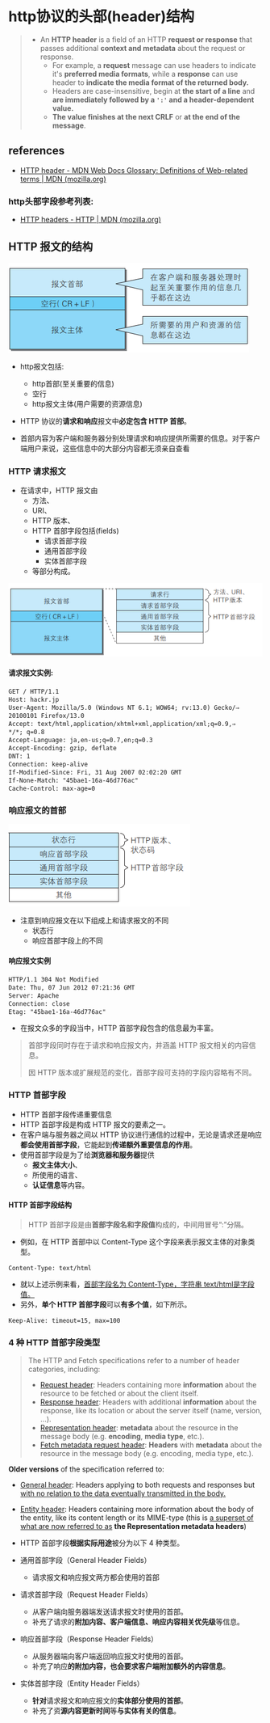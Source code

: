 # http协议的头部(header)结构

> - An **HTTP header** is a field of an HTTP **request or response** that passes additional **context and metadata** about the request or response. 
>   - For example, a **request** message can use headers to indicate it's **preferred media formats**, while a **response** can use header to **indicate the media format of the returned body.**
>   -  Headers are case-insensitive, begin at **the start of a line** and **are immediately followed by a `':'` and a header-dependent value.** 
>   - **The value finishes at the next CRLF** or **at the end of the message**.

## references

- [HTTP header - MDN Web Docs Glossary: Definitions of Web-related terms | MDN (mozilla.org)](https://developer.mozilla.org/en-US/docs/Glossary/HTTP_header)

### http头部字段参考列表:

- [HTTP headers - HTTP | MDN (mozilla.org)](https://developer.mozilla.org/en-US/docs/Web/HTTP/Headers)

## HTTP 报文的结构

![image-20220609185839158](https://raw.githubusercontent.com/xuchaoxin1375/pictures/main/imagesimage-20220609185839158.png)

- http报文包括:
  - http首部(至关重要的信息)
  - 空行
  - http报文主体(用户需要的资源信息)



- HTTP 协议的**请求和响应**报文中**必定包含 HTTP 首部**。

- 首部内容为客户端和服务器分别处理请求和响应提供所需要的信息。对于客户端用户来说，这些信息中的大部分内容都无须亲自查看

### HTTP 请求报文

- 在请求中，HTTP 报文由
  - 方法、
  - URI、
  - HTTP 版本、
  - HTTP 首部字段包括(fields)
    - 请求首部字段
    - 通用首部字段
    - 实体首部字段
  - 等部分构成。

![image-20220609190110188](https://raw.githubusercontent.com/xuchaoxin1375/pictures/main/imagesimage-20220609190110188.png)

#### 请求报文实例:

```http
GET / HTTP/1.1
Host: hackr.jp
User-Agent: Mozilla/5.0 (Windows NT 6.1; WOW64; rv:13.0) Gecko/⇒
20100101 Firefox/13.0
Accept: text/html,application/xhtml+xml,application/xml;q=0.9,⇒
*/*; q=0.8
Accept-Language: ja,en-us;q=0.7,en;q=0.3
Accept-Encoding: gzip, deflate
DNT: 1
Connection: keep-alive
If-Modified-Since: Fri, 31 Aug 2007 02:02:20 GMT
If-None-Match: "45bae1-16a-46d776ac"
Cache-Control: max-age=0

```



### 响应报文的首部

![image-20220609190510752](https://raw.githubusercontent.com/xuchaoxin1375/pictures/main/imagesimage-20220609190510752.png)

- 注意到响应报文在以下组成上和请求报文的不同
  - 状态行
  - 响应首部字段上的不同



#### 响应报文实例

```http
HTTP/1.1 304 Not Modified
Date: Thu, 07 Jun 2012 07:21:36 GMT
Server: Apache
Connection: close
Etag: "45bae1-16a-46d776ac"
```

- 在报文众多的字段当中，HTTP 首部字段包含的信息最为丰富。

> 首部字段同时存在于请求和响应报文内，并涵盖 HTTP 报文相关的内容信息。
>
> 因 HTTP 版本或扩展规范的变化，首部字段可支持的字段内容略有不同。



### HTTP 首部字段

- HTTP 首部字段传递重要信息
- HTTP 首部字段是构成 HTTP 报文的要素之一。
- 在客户端与服务器之间以 HTTP 协议进行通信的过程中，无论是请求还是响应**都会使用首部字段**，它能起到**传递额外重要信息的作用**。
- 使用首部字段是为了给**浏览器和服务器**提供
  - **报文主体大小**、
  - 所使用的语言、
  - **认证信息**等内容。

#### HTTP 首部字段结构

> HTTP 首部字段是由**首部字段名和字段值**构成的，中间用冒号“:”分隔。

- 例如，在 HTTP 首部中以 Content-Type 这个字段来表示报文主体的对象类型。


```http
Content-Type: text/html
```

- 就以上述示例来看，<u>首部字段名为 Content-Type，字符串 text/html是字段值。</u>
- 另外，**单个 HTTP 首部字段**可以**有多个值**，如下所示。

```http
Keep-Alive: timeout=15, max=100
```



### 4 种 HTTP 首部字段类型

> The HTTP and Fetch specifications refer to a number of header categories, including:
>
> - [Request header](https://developer.mozilla.org/en-US/docs/Glossary/Request_header): Headers containing more **information** about the resource to be fetched or about the client itself.
> - [Response header](https://developer.mozilla.org/en-US/docs/Glossary/Response_header): Headers with additional **information** about the response, like its location or about the server itself (name, version, …).
> - [Representation header](https://developer.mozilla.org/en-US/docs/Glossary/Representation_header): **metadata** about the resource in the message body (e.g. **encoding**, **media type**, etc.).
> - [Fetch metadata request header](https://developer.mozilla.org/en-US/docs/Glossary/Fetch_metadata_request_header): **Headers** with **metadata** about the resource in the message body (e.g. encoding, media type, etc.).

**Older versions** of the specification referred to:

- [General header](https://developer.mozilla.org/en-US/docs/Glossary/General_header): Headers applying to both requests and responses but <u>with no relation to the data eventually transmitted in the body.</u>
- [Entity header](https://developer.mozilla.org/en-US/docs/Glossary/Entity_header): Headers containing more information about the body of the entity, like its content length or its MIME-type (this is <u>a superset of what are now referred to as</u> **the Representation metadata headers**)



- HTTP 首部字段**根据实际用途**被分为以下 4 种类型。
- 通用首部字段（General Header Fields）
  - 请求报文和响应报文两方都会使用的首部
- 请求首部字段（Request Header Fields）
  - 从客户端向服务器端发送请求报文时使用的首部。
  - 补充了请求的**附加内容、客户端信息、响应内容相关优先级**等信息。
- 响应首部字段（Response Header Fields）
  - 从服务器端向客户端返回响应报文时使用的首部。
  - 补充了响应**的附加内容，也会要求客户端附加额外的内容信息**。
- 实体首部字段（Entity Header Fields）
  - **针对**请求报文和响应报文的**实体部分使用的首部**。
  - 补充了资**源内容更新时间**等**与实体有关的信息**。

